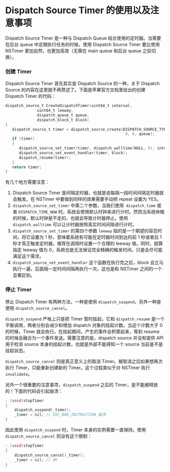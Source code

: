 Dispatch Source Timer 的使用以及注意事项
=====================================

Dispatch Source Timer 是一种与 Dispatch Queue 结合使用的定时器。当需要在后台 queue 中定期执行任务的时候，使用 Dispatch Source Timer 要比使用 NSTimer 更加自然，也更加高效（无需在 main queue 和后台 queue 之前切换）。

### 创建 Timer

Dispatch Source Timer 首先其实是 Dispatch Source 的一种，关于 Dispatch Source 的内容在这里就不再赘述了。下面是苹果官方文档里给出的创建 Dispatch Timer 的代码：

```objectivec
dispatch_source_t CreateDispatchTimer(uint64_t interval,
              uint64_t leeway,
              dispatch_queue_t queue,
              dispatch_block_t block)
{
   dispatch_source_t timer = dispatch_source_create(DISPATCH_SOURCE_TYPE_TIMER,
                                                     0, 0, queue);
   if (timer)
   {
      dispatch_source_set_timer(timer, dispatch_walltime(NULL, 0), interval, leeway);
      dispatch_source_set_event_handler(timer, block);
      dispatch_resume(timer);
   }
   return timer;
}
```

有几个地方需要注意：

1. Dispatch Source Timer 是间隔定时器，也就是说每隔一段时间间隔定时器就会触发。在 NSTimer 中要做到同样的效果需要手动把 repeat 设置为 YES。
2. `dispatch_source_set_timer` 中第二个参数，当我们使用` dispatch_time` 或者 `DISPATCH_TIME_NOW` 时，系统会使用默认时钟来进行计时。然而当系统休眠的时候，默认时钟是不走的，也就会导致计时器停止。使用 `dispatch_walltime` 可以让计时器按照真实时间间隔进行计时。
3. `dispatch_source_set_timer` 的第四个参数 `leeway` 指的是一个期望的容忍时间，将它设置为 1 秒，意味着系统有可能在定时器时间到达的前 1 秒或者后 1 秒才真正触发定时器。推荐在调用时设置一个合理的 leeway 值。同时，就算指定 leeway 值为 0，系统也是无法保证完全精确的触发时间，只是会尽可能满足这个需求。
4. `dispatch_source_set_event_handler` 这个函数在执行完之后，block 会立马执行一遍，后面隔一定时间间隔再执行一次。这也是和 NSTimer 之间的一个显著区别。

### 停止 Timer 

停止 Dispatch Timer 有两种方法，一种是使用 `dispatch_suspend`，另外一种是使用 `dispatch_source_cancel`。

`dispatch_suspend` 严格上只是把 Timer 暂时挂起，它和 `dispatch_resume` 是一个平衡调用，两者分别会减少和增加 dispatch 对象的挂起计数。当这个计数大于 0 的时候，Timer 就会执行。在挂起期间，产生的事件会积累起来，等到 resume 的时候会融合为一个事件发送。需要注意的是，dispatch source 并没有提供 API 用于检测 source 本身的挂起计数，也就是外部不能得知一个 source 当前是不是挂起状态。

`dispatch_source_cancel` 则是真正意义上的取消 Timer。被取消之后如果想再次执行 Timer，只能重新创建新的 Timer。这个过程类似于对 NSTimer 执行 `invalidate`。

另外一个很重要的注意事项，`dispatch_suspend` 之后的 Timer，是不能被释放的！下面的代码会引起崩溃：

```objectivec
- (void)stopTimer
{
    dispatch_suspend(_timer);
    _timer = nil; // EXC_BAD_INSTRUCTION 崩溃
}
```

因此使用 `dispatch_suspend` 时，Timer 本身的实例需要一直保持。使用 `dispatch_source_cancel` 则没有这个限制：

```objectivec
- (void)stopTimer
{
    dispatch_source_cancel(_timer);
    _timer = nil; // OK
}
```
